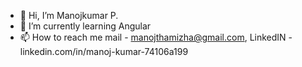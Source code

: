 - 👋 Hi, I’m Manojkumar P.
- 🌱 I’m currently learning Angular
- 📫 How to reach me mail - manojthamizha@gmail.com, LinkedIN - linkedin.com/in/manoj-kumar-74106a199

<!---
Manojthamizha/Manojthamizha is a ✨ special ✨ repository because its `README.md` (this file) appears on your GitHub profile.
You can click the Preview link to take a look at your changes.
--->
